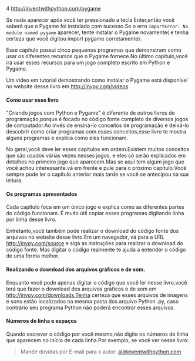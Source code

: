 4 http://inventwithpython.com/pygame

Se nada aparecer após você ter pressionado a tecla Enter,então você saberá que o Pygame foi instalado com sucesso.Se o erro `ImportError: No module named pygame` aparecer, tente instalar o Pygame novamente( e tenha certeza que você digitou import pygame corretamente).

Esse capítulo possui cinco pequenos programas que demonstram como usar os diferentes recursos que o Pygame fornece.No último capítulo,você irá usar esses recursos para um jogo completo escrito em Python e Pygame.

Um video em tutorial demostrando como instalar o Pygame está disponível no website desse livro em http://invpy.com/videos

#### Como usar esse livro

"Criando jogos com Python e Pygame" é diferente de outros livros de programação,porque é focado no código fonte completo de diversos jogos de computador.Ao invés de ensiná-lo conceitos de programação e deixá-lo descobrir como criar programas com esses conceitos,esse livro te mostra alguns programas e explica como eles funcionam.

No geral,você deve ler esses capítulos em ordem.Existem muitos conceitos que são usados várias vezes nesses jogos, e eles só serão explicados em detalhes no primeiro jogo que aparecem.Mas se aqui tem algum jogo que você achou interessante.vá em frente e pule para o próximo capítulo.Você sempre pode ler o capítulo anterior mais tarde se você se antecipou na sua leitura.

#### Os programas apresentados

Cada capítulo foca em um único jogo e explica como as diferentes partes do código funcionam.
É muito útil copiar esses programas digitando linha por linha desse livro.

Entretanto,você também pode realizar o download do código fonte dos arquivos no website desse livro.Em um navegador, vá para a URL http://invpy.com/source e siga as instruções para realizar o download do código fonte. Mas digitar o código realmente te ajuda a entender o código de uma forma melhor.

#### Realizando o download dos arquivos gráficos e de som.

Enquanto você pode apenas digitar o código que você ler nesse livro,você terá que fazer o download dos arquivos gráficos e de som em http://invpy.com/downloads.Tenha certeza que esses arquivos de imagens e sons estão localizados na mesma pasta dos arquivo Python .py, caso contrário seu programa Python não poderá encontrar esses arquivos.

#### Números de linha e espaços

Quando escrever o código por você mesmo,não digite os números de linha que aparecem no início de cada linha.Por exemplo, se você ver nesse livro:

> Mande dúvidas por E-mail para o autor: al@inventwithpython.com
